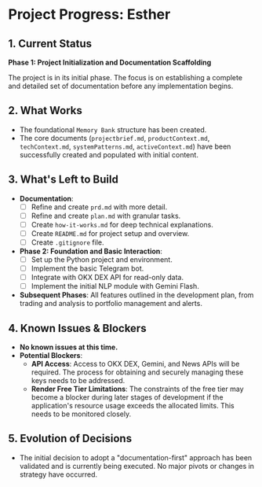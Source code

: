 # Project Progress: Esther

## 1. Current Status
**Phase 1: Project Initialization and Documentation Scaffolding**

The project is in its initial phase. The focus is on establishing a complete and detailed set of documentation before any implementation begins.

## 2. What Works
- The foundational `Memory Bank` structure has been created.
- The core documents (`projectbrief.md`, `productContext.md`, `techContext.md`, `systemPatterns.md`, `activeContext.md`) have been successfully created and populated with initial content.

## 3. What's Left to Build
- **Documentation**:
    - [ ] Refine and create `prd.md` with more detail.
    - [ ] Refine and create `plan.md` with granular tasks.
    - [ ] Create `how-it-works.md` for deep technical explanations.
    - [ ] Create `README.md` for project setup and overview.
    - [ ] Create `.gitignore` file.
- **Phase 2: Foundation and Basic Interaction**:
    - [ ] Set up the Python project and environment.
    - [ ] Implement the basic Telegram bot.
    - [ ] Integrate with OKX DEX API for read-only data.
    - [ ] Implement the initial NLP module with Gemini Flash.
- **Subsequent Phases**: All features outlined in the development plan, from trading and analysis to portfolio management and alerts.

## 4. Known Issues & Blockers
- **No known issues at this time.**
- **Potential Blockers**:
    - **API Access**: Access to OKX DEX, Gemini, and News APIs will be required. The process for obtaining and securely managing these keys needs to be addressed.
    - **Render Free Tier Limitations**: The constraints of the free tier may become a blocker during later stages of development if the application's resource usage exceeds the allocated limits. This needs to be monitored closely.

## 5. Evolution of Decisions
- The initial decision to adopt a "documentation-first" approach has been validated and is currently being executed. No major pivots or changes in strategy have occurred.
